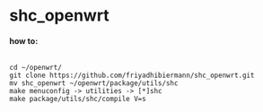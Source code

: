 # shc_openwrt
<h4>how to:</h4>
<code>
cd ~/openwrt/
git clone https://github.com/friyadhibiermann/shc_openwrt.git
mv shc_openwrt ~/openwrt/package/utils/shc
make menuconfig -> utilities -> [*]shc 
make package/utils/shc/compile V=s
</code>
